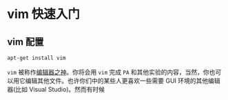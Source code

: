 # vim 快速入门

## vim 配置

```bash
apt-get install vim
```

`vim` 被称作[编辑器之神](http://os.51cto.com/art/201101/242518.htm)。你将会用 `vim` 完成 `PA` 和其他实验的内容，当然，你也可以用它编辑其他文件。也许你们中的某些人更喜欢一些需要 GUI 环境的其他编辑器(比如 Visual Studio)。然而有时候
